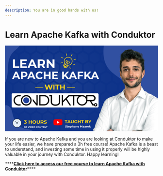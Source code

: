```yaml
---
description: You are in good hands with us!
---
```


# Learn Apache Kafka with Conduktor

![](.gitbook/assets/playlist-learn-apache-with-conduktor.png)

If you are new to Apache Kafka and you are looking at Conduktor to make your life easier, we have prepared a 3h free course! Apache Kafka is a beast to understand, and investing some time in using it properly will be highly valuable in your journey with Conduktor. Happy learning!

\*\*\*\*[**Click here to access our free course to learn Apache Kafka with Conduktor**](https://a.conduktor.io/learn-apache-kafka-with-conduktor)\*\*\*\*

